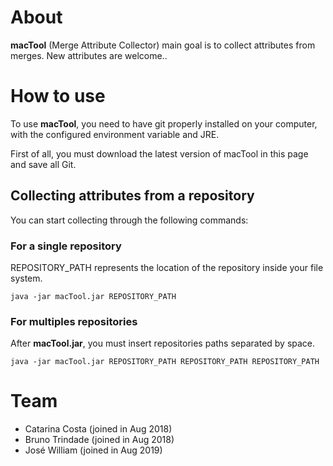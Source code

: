 # About

**macTool** (Merge Attribute Collector) main goal is to collect attributes from merges. New attributes are welcome..<br />

# How to use

To use **macTool**, you need to have git properly installed on your computer, with the configured environment variable and JRE.

First of all, you must download the latest version of macTool in this page and save all Git.

## Collecting attributes from a repository

You can start collecting through the following commands:


### For a single repository

REPOSITORY_PATH represents the location of the repository inside your file system.
```
java -jar macTool.jar REPOSITORY_PATH
```

### For multiples repositories

After **macTool.jar**, you must insert repositories paths separated by space.
```
java -jar macTool.jar REPOSITORY_PATH REPOSITORY_PATH REPOSITORY_PATH
```

# Team

- Catarina Costa (joined in Aug 2018) 
- Bruno Trindade (joined in Aug 2018) 
- José William (joined in Aug 2019)
